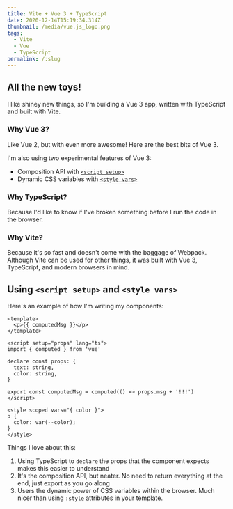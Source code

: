 ```yaml
---
title: Vite + Vue 3 + TypeScript
date: 2020-12-14T15:19:34.314Z
thumbnail: /media/vue.js_logo.png
tags:
  - Vite
  - Vue
  - TypeScript
permalink: /:slug
---
```

## All the new toys!

I like shiney new things, so I'm building a Vue 3 app, written with TypeScript and built with Vite.

### Why Vue 3?

Like Vue 2, but with even more awesome! Here are the best bits of Vue 3.

I'm also using two experimental features of Vue 3:

* Composition API with [`<script setup>`](https://github.com/vuejs/rfcs/blob/sfc-improvements/active-rfcs/0000-sfc-script-setup.md)
* Dynamic CSS variables with [`<style vars>`](https://github.com/vuejs/rfcs/blob/sfc-improvements/active-rfcs/0000-sfc-style-variables.md)

### Why TypeScript?

Because I'd like to know if I've broken something before I run the code in the browser.

### Why Vite?

Because it's so fast and doesn't come with the baggage of Webpack. Although Vite can be used for other things, it was built with Vue 3, TypeScript, and modern browsers in mind.

## Using `<script setup>` and `<style vars>`

Here's an example of how I'm writing my components:

```vue
<template>
  <p>{{ computedMsg }}</p>
</template>

<script setup="props" lang="ts">
import { computed } from 'vue'

declare const props: {
  text: string,
  color: string,
}

export const computedMsg = computed(() => props.msg + '!!!')
</script>

<style scoped vars="{ color }">
p {
  color: var(--color);
}
</style>
```

Things I love about this:

1. Using TypeScript to `declare` the props that the component expects makes this easier to understand
2. It's the composition API, but neater. No need to return everything at the end, just export as you go along
3. Users the dynamic power of CSS variables within the browser. Much nicer than using `:style` attributes in your template.